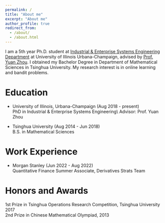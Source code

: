 ```yaml
---
permalink: /
title: "About me"
excerpt: "About me"
author_profile: true
redirect_from: 
  - /about/
  - /about.html
---
```


I am a 5th year Ph.D. student at [Industrial & Enterprise Systems Engineering Department](https://ise.illinois.edu/) at University of Illinois Urbana-Champaign, advised by [Prof. Yuan Zhou](https://scholar.google.com/citations?hl=en&user=j4Fshz0AAAAJ&view_op=list_works&sortby=pubdate). I obtained my Bachelor Degree in Department of Mathematical Sciences in Tsinghua University. My research interest is in online learning and bandit problems.

Education 
=====
* University of Illinois, Urbana-Champaign (Aug 2018 - present)  
  PhD in Industrial & Enterprise Systems Engineering\ 
  Advisor: Prof. Yuan Zhou

* Tsinghua University (Aug 2014 - Jun 2018)\
  B.S. in Mathematical Sciences

Work Experience
======
* Morgan Stanley (Jun 2022 - Aug 2022)\
  Quantitative Finance Summer Associate, Derivatives Strats Team


Honors and Awards
=======
1st Prize in Tsinghua Operations Research Competition, Tsinghua University 2017\
2nd Prize in Chinese Mathematical Olympiad, 2013